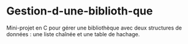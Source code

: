 # Gestion-d-une-biblioth-que
Mini-projet en C pour gérer une bibliothèque avec deux structures de données : une liste chaînée et une table de hachage.
